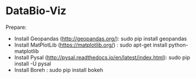 # DataBio-Viz


Prepare: 

* Install Geopandas (http://geopandas.org/): sudo pip install geopandas
* Install MatPlotLib (https://matplotlib.org/) : sudo apt-get install python-matplotlib
* Install Pysal (http://pysal.readthedocs.io/en/latest/index.html): sudo pip install -U pysal
* Install Boreh : sudo pip install bokeh